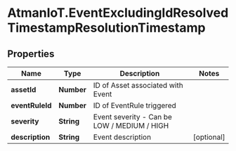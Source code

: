 # AtmanIoT.EventExcludingIdResolvedTimestampResolutionTimestamp

## Properties

Name | Type | Description | Notes
------------ | ------------- | ------------- | -------------
**assetId** | **Number** | ID of Asset associated with Event | 
**eventRuleId** | **Number** | ID of EventRule triggered | 
**severity** | **String** | Event severity - Can be  LOW / MEDIUM / HIGH | 
**description** | **String** | Event description | [optional] 



